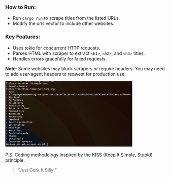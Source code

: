 ### How to Run:


- Run `cargo run` to scrape titles from the listed URLs.
- Modify the urls vector to include other websites.

### Key Features:

- Uses tokio for concurrent HTTP requests.
- Parses HTML with scraper to extract `<h1>`, `<h2>`, and `<h3>` titles.
- Handles errors gracefully for failed requests.

**Note**: Some websites may block scrapers or require headers. You may need to add user-agent headers to reqwest for production use.

<img src="./web_scraper.png" alt="drawing" width="400"/>

P.S. Coding methodology inspired by the KISS (Keep It Simple, Stupid) principle.

> “Just Gork It Silly!”
